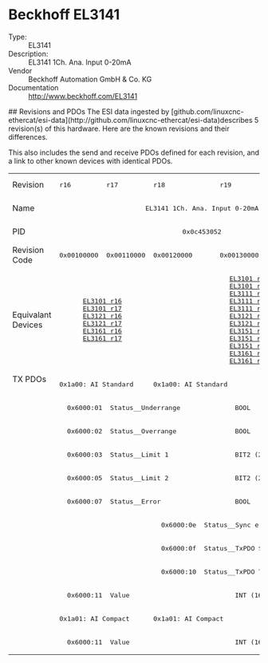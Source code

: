 #  Beckhoff EL3141

<dl>
  <dt>Type:</dt><dd>EL3141</dd>
  <dt>Description:</dt><dd>EL3141 1Ch. Ana. Input 0-20mA</dd>
  <dt>Vendor</dt><dd>Beckhoff Automation GmbH & Co. KG</dd>
  <dt>Documentation</dt><dd><a href="http://www.beckhoff.com/EL3141">http://www.beckhoff.com/EL3141</a></dd>
</dl>
## Revisions and PDOs
The ESI data ingested by [github.com/linuxcnc-ethercat/esi-data](http://github.com/linuxcnc-ethercat/esi-data)describes 5 revision(s) of this hardware.  Here are the known revisions and their differences.

This also includes the send and receive PDOs defined for each revision, and a link to other known devices with identical PDOs.

<table>
<tr >
<td class="first">Revision</td>
<td ><pre>r16</pre></td>
<td ><pre>r17</pre></td>
<td ><pre>r18</pre></td>
<td ><pre>r19</pre></td>
<td ><pre>r20</pre></td>
</tr>
<tr >
<td class="first">Name</td>
<td  colspan=5 align="center"><pre>EL3141 1Ch. Ana. Input 0-20mA</pre></td>
</tr>
<tr >
<td class="first">PID</td>
<td  colspan=5 align="center"><pre>0x0c453052</pre></td>
</tr>
<tr >
<td class="first">Revision Code</td>
<td ><pre>0x00100000</pre></td>
<td ><pre>0x00110000</pre></td>
<td ><pre>0x00120000</pre></td>
<td ><pre>0x00130000</pre></td>
<td ><pre>0x00140000</pre></td>
</tr>
<tr >
<td class="first">Equivalant Devices</td>
<td  colspan=2 align="center"><pre><a href="EL3101">EL3101 r16</a><br/><a href="EL3101">EL3101 r17</a><br/><a href="EL3121">EL3121 r16</a><br/><a href="EL3121">EL3121 r17</a><br/><a href="EL3161">EL3161 r16</a><br/><a href="EL3161">EL3161 r17</a></pre></td>
<td  colspan=3 align="center"><pre><a href="EL3101">EL3101 r18</a><br/><a href="EL3101">EL3101 r19</a><br/><a href="EL3111">EL3111 r18</a><br/><a href="EL3111">EL3111 r19</a><br/><a href="EL3111">EL3111 r20</a><br/><a href="EL3121">EL3121 r18</a><br/><a href="EL3121">EL3121 r19</a><br/><a href="EL3151">EL3151 r18</a><br/><a href="EL3151">EL3151 r19</a><br/><a href="EL3151">EL3151 r20</a><br/><a href="EL3161">EL3161 r18</a><br/><a href="EL3161">EL3161 r19</a></pre></td>
</tr>
<tr class="txpdo pdosection">
<td class="first" rowspan=12 valign=top>TX PDOs</td>
<td colspan=2 align="left"><pre>0x1a00: AI Standard </pre></td>
<td colspan=3 align="left"><pre>0x1a00: AI Standard</pre></td>
<td></td>
</tr>
<tr class="txpdo">
<td  colspan=5 align="left"><pre>  0x6000:01  Status__Underrange              BOOL</pre></td>
</tr>
<tr class="txpdo">
<td  colspan=5 align="left"><pre>  0x6000:02  Status__Overrange               BOOL</pre></td>
</tr>
<tr class="txpdo">
<td  colspan=5 align="left"><pre>  0x6000:03  Status__Limit 1                 BIT2 (2 bits)</pre></td>
</tr>
<tr class="txpdo">
<td  colspan=5 align="left"><pre>  0x6000:05  Status__Limit 2                 BIT2 (2 bits)</pre></td>
</tr>
<tr class="txpdo">
<td  colspan=5 align="left"><pre>  0x6000:07  Status__Error                   BOOL</pre></td>
</tr>
<tr class="txpdo">
<td  colspan=2 align="left"></td>
<td  colspan=3 align="left"><pre>  0x6000:0e  Status__Sync error              BOOL</pre></td>
</tr>
<tr class="txpdo">
<td  colspan=2 align="left"></td>
<td  colspan=3 align="left"><pre>  0x6000:0f  Status__TxPDO State             BOOL</pre></td>
</tr>
<tr class="txpdo">
<td  colspan=2 align="left"></td>
<td  colspan=3 align="left"><pre>  0x6000:10  Status__TxPDO Toggle            BOOL</pre></td>
</tr>
<tr class="txpdo">
<td  colspan=5 align="left"><pre>  0x6000:11  Value                           INT (16 bits)</pre></td>
</tr>
<tr class="txpdo pdosection">
<td  colspan=2 align="left"><pre>0x1a01: AI Compact </pre></td>
<td  colspan=3 align="left"><pre>0x1a01: AI Compact</pre></td>
</tr>
<tr class="txpdo">
<td  colspan=5 align="left"><pre>  0x6000:11  Value                           INT (16 bits)</pre></td>
</tr>
</table>
